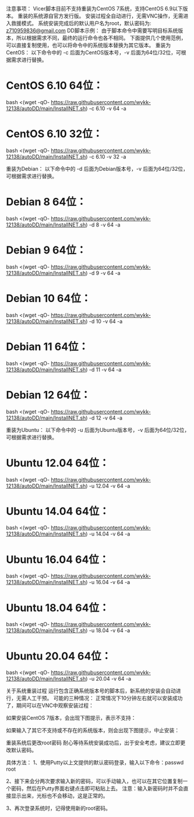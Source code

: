 注意事项：
Vicer脚本目前不支持重装为CentOS 7系统，支持CentOS 6.9以下版本。
重装的系统源自官方发行版。
安装过程全自动进行，无需VNC操作，无需进入救援模式。
系统安装完成后的默认用户名为root，默认密码为: z710959836@gmail.com
DD脚本示例：
由于脚本命令中需要写明目标系统版本，所以根据需求不同，最终的运行命令也各不相同。
下面提供几个使用范例，可以直接复制使用，也可以将命令中的系统版本替换为其它版本。
重装为CentOS：
以下命令中的 -c 后面为CentOS版本号，-v 后面为64位/32位，可根据需求进行替换。


# CentOS 6.10 64位：


bash <(wget -qO- https://raw.githubusercontent.com/wykk-12138/autoDD/main/InstallNET.sh) -c 6.10 -v 64 -a


# CentOS 6.10 32位：


bash <(wget -qO- https://raw.githubusercontent.com/wykk-12138/autoDD/main/InstallNET.sh) -c 6.10 -v 32 -a

重装为Debian：
以下命令中的 -d 后面为Debian版本号，-v 后面为64位/32位，可根据需求进行替换。


# Debian 8 64位：


bash <(wget -qO- https://raw.githubusercontent.com/wykk-12138/autoDD/main/InstallNET.sh) -d 8 -v 64 -a


# Debian 9 64位：


bash <(wget -qO- https://raw.githubusercontent.com/wykk-12138/autoDD/main/InstallNET.sh) -d 9 -v 64 -a


# Debian 10 64位：


bash <(wget -qO- https://raw.githubusercontent.com/wykk-12138/autoDD/main/InstallNET.sh) -d 10 -v 64 -a


# Debian 11 64位：


bash <(wget -qO- https://raw.githubusercontent.com/wykk-12138/autoDD/main/InstallNET.sh) -d 11 -v 64 -a


# Debian 12 64位：


bash <(wget -qO- https://raw.githubusercontent.com/wykk-12138/autoDD/main/InstallNET.sh) -d 12 -v 64 -a

重装为Ubuntu：
以下命令中的 -u 后面为Ubuntu版本号，-v 后面为64位/32位，可根据需求进行替换。


# Ubuntu 12.04 64位：


bash <(wget -qO- https://raw.githubusercontent.com/wykk-12138/autoDD/main/InstallNET.sh) -u 12.04 -v 64 -a


# Ubuntu 14.04 64位：


bash <(wget -qO- https://raw.githubusercontent.com/wykk-12138/autoDD/main/InstallNET.sh) -u 14.04 -v 64 -a


# Ubuntu 16.04 64位：


bash <(wget -qO- https://raw.githubusercontent.com/wykk-12138/autoDD/main/InstallNET.sh) -u 16.04 -v 64 -a


# Ubuntu 18.04 64位：


bash <(wget -qO- https://raw.githubusercontent.com/wykk-12138/autoDD/main/InstallNET.sh) -u 18.04 -v 64 -a


# Ubuntu 20.04 64位：


bash <(wget -qO- https://raw.githubusercontent.com/wykk-12138/autoDD/main/InstallNET.sh) -u 20.04 -v 64 -a

关于系统重装过程
运行包含正确系统版本号的脚本后，新系统的安装会自动进行，无需人工干预。
可能的三种情况：
正常情况下10分钟左右就可以安装成功了，期间可以在VNC中观察安装过程：

如果安装CentOS 7版本，会出现下图提示，表示不支持：

如果输入了其它不支持或不存在的系统版本，则会出现下图提示，中止安装：

重装系统后更改root密码
耐心等待系统安装成功后，出于安全考虑，建议立即更改默认密码。

具体方法：
1、使用Putty以上文提供的默认密码登录，输入以下命令：passwd root

2、接下来会分两次要求输入新的密码，可以手动输入，也可以在其它位置复制一个密码，然后在Putty界面右键点击即可粘贴上去。
注意：输入新密码时并不会直接显示出来，光标也不会移动，这是正常的。

3、再次登录系统时，记得使用新的root密码。

